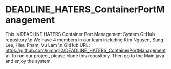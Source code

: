 # DEADLINE_HATERS_ContainerPortManagement
This is DEADLINE HATERS Container Port Management System GitHub repository \n
We have 4 members in our team including Kim Nguyen, Sung Lee, Hieu Pham, Vu Lam \n
GitHub URL: https://github.com/kimng12/DEADLINE_HATERS_ContainerPortManagement \n
To run our project, please clone this repository. Then go to the Main.java and enjoy the system.
